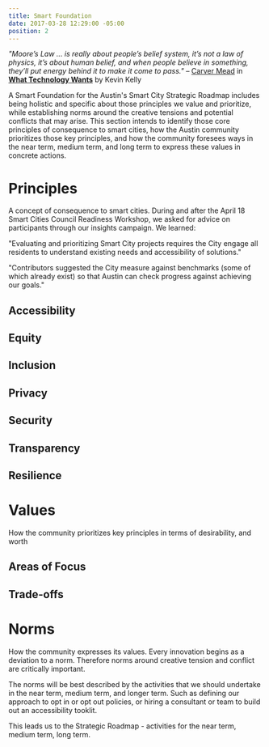 ```yaml
---
title: Smart Foundation
date: 2017-03-28 12:29:00 -05:00
position: 2
---
```


*"Moore’s Law ... is really about people’s belief system, it’s not a law of physics, it’s about human belief, and when people believe in something, they’ll put energy behind it to make it come to pass."* 
– [Carver Mead](https://en.wikipedia.org/wiki/Carver_Mead) in **[What Technology Wants](https://www.librarything.com/work/9897361/summary)** by Kevin Kelly

A Smart Foundation for the Austin's Smart City Strategic Roadmap includes being holistic and specific about those principles we value and prioritize, while establishing norms around the creative tensions and potential conflicts that may arise. This section intends to identify those core principles of consequence to smart cities, how the Austin community prioritizes those key principles, and how the community foresees ways in the near term, medium term, and long term to express these values in concrete actions.

# Principles

A concept of consequence to smart cities. During and after the April 18 Smart Cities Council Readiness Workshop, we asked for advice on participants through our insights campaign. We learned:

"Evaluating and prioritizing Smart City projects requires the City engage all residents to understand existing needs and accessibility of solutions."

"Contributors suggested the City measure against benchmarks (some of which already exist) so that Austin can check progress against achieving our goals."

## Accessibility

## Equity

## Inclusion

## Privacy

## Security

## Transparency

## Resilience

# Values

How the community prioritizes key principles in terms of desirability, and worth

## Areas of Focus

## Trade-offs

# Norms

How the community expresses its values. Every innovation begins as a deviation to a norm. Therefore norms around creative tension and conflict are critically important.

The norms will be best described by the activities that we should undertake in the near term, medium term, and longer term. Such as defining our approach to opt in or opt out policies, or hiring a consultant or team to build out an accessibility tooklit.

This leads us to the Strategic Roadmap - activities for the near term, medium term, long term.
